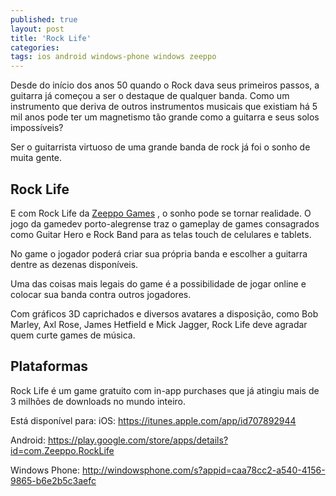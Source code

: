 ```yaml
---
published: true
layout: post
title: 'Rock Life'
categories: 
tags: ios android windows-phone windows zeeppo
---
```

Desde do início dos anos 50 quando o Rock dava seus primeiros passos, a guitarra já começou a ser o destaque de qualquer banda. Como um instrumento que deriva de outros instrumentos musicais que existiam há 5 mil anos pode ter um magnetismo tão grande como a guitarra e seus solos impossíveis?

Ser o guitarrista virtuoso de uma grande banda de rock já foi o sonho de muita gente.

## Rock Life

E com Rock Life da <a href="http://zeeppo.com" target="_blank">Zeeppo Games</a>
, o sonho pode se tornar realidade. O jogo da gamedev porto-alegrense traz o gameplay de games consagrados como Guitar Hero e Rock Band para as telas touch de celulares e tablets. 




No game o jogador poderá criar sua própria banda e escolher a guitarra dentre as dezenas disponíveis.

Uma das coisas mais legais do game é a possibilidade de jogar online e colocar sua banda contra outros jogadores.

Com gráficos 3D caprichados e diversos avatares a disposição, como Bob Marley, Axl Rose, James Hetfield e Mick Jagger, Rock Life deve agradar quem curte games de música.




## Plataformas
Rock Life é um game gratuito com in-app purchases que já atingiu mais de 3 milhões de downloads no mundo inteiro.

Está disponível para:
iOS: <a href="https://itunes.apple.com/app/id707892944" target="_blank">https://itunes.apple.com/app/id707892944</a>


Android: <a href="https://play.google.com/store/apps/details?id=com.Zeeppo.RockLife" target="_blank">https://play.google.com/store/apps/details?id=com.Zeeppo.RockLife</a>


Windows Phone: <a href="http://windowsphone.com/s?appid=caa78cc2-a540-4156-9865-b6e2b5c3aefc" target="_blank">http://windowsphone.com/s?appid=caa78cc2-a540-4156-9865-b6e2b5c3aefc</a>
